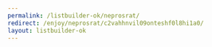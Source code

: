 ```yaml
---
permalink: /listbuilder-ok/neprosrat/
redirect: /enjoy/neprosrat/c2vahhnvil09onteshf0l8hi1a0/
layout: listbuilder-ok
---
```


